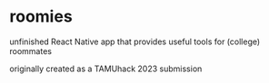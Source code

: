 # roomies
unfinished React Native app that provides useful tools for (college) roommates

originally created as a TAMUhack 2023 submission
